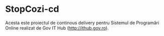 # StopCozi-cd
Acesta este proiectul de continous delivery pentru Sistemul de Programări Online realizat de Gov IT Hub (http://ithub.gov.ro).
